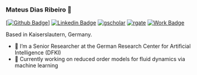 ### Mateus Dias Ribeiro 👋

<!--[![Github Badge](https://img.shields.io/badge/-Github-000?style=flat-square&logo=Github&logoColor=white&link=https://github.com/mdribeiro/)](https://github.com/mdribeiro/)
-->
<a href="https://github.com/mdribeiro/" target="_blank">[![Github Badge](https://img.shields.io/badge/-Github-000?style=flat-square&logo=Github&logoColor=white)]</a>
[![Linkedin Badge](https://img.shields.io/badge/-LinkedIn-blue?style=flat-square&logo=Linkedin&logoColor=white&link=https://www.linkedin.com/in/mateus-dias-ribeiro-401a3325/)](https://www.linkedin.com/in/mateus-dias-ribeiro-401a3325/)
[![gscholar](https://img.shields.io/badge/Google-scholar-blue?logo=https://user-images.githubusercontent.com/4565568/29706177-1b3f8d24-8981-11e7-94dd-f561724011ab.png)](https://scholar.google.com/citations?user=x3e6HLQAAAAJ&hl=pt-BR)
[![rgate](https://img.shields.io/badge/Research-gate-blue?logo=https://user-images.githubusercontent.com/4565568/29706177-1b3f8d24-8981-11e7-94dd-f561724011ab.png)](https://www.researchgate.net/profile/Mateus_Dias_Ribeiro)
[![Work Badge](https://img.shields.io/badge/DFKI-Work-blue)](https://www.dfki.de/en/web/about-us/employee/person/madi03/)


Based in Kaiserslautern, Germany.

<!--**mdribeiro/mdribeiro** is a ✨ _special_ ✨ repository because its `README.md` (this file) appears on your GitHub profile. 
Here are some ideas to get you started:
-->

- 🔭 I’m a Senior Researcher at the German Research Center for Artificial Intelligence (DFKI)
- 🌱 Currently working on reduced order models for fluid dynamics via machine learning
<!--- 👯 I’m looking to collaborate on ...
- 🤔 I’m looking for help with ...
- 💬 Ask me about ...
- 📫 How to reach me: ...
- 😄 Pronouns: ...
- ⚡ Fun fact: ...
-->
